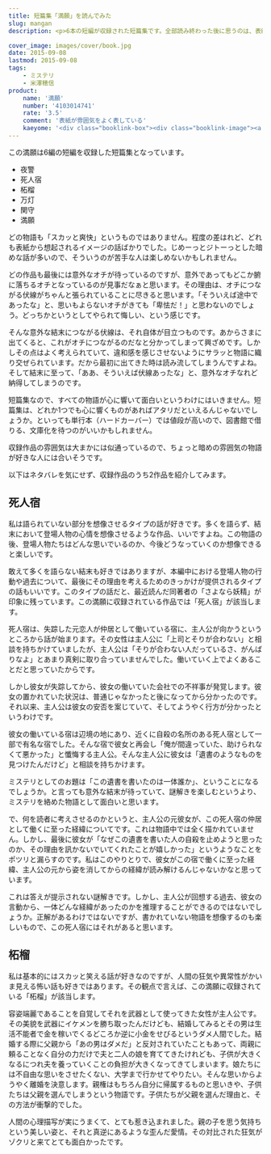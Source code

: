 ```yaml
---
title: 短篇集「満願」を読んでみた
slug: mangan
description: <p>6本の短編が収録された短篇集です。全部読み終わった後に思うのは、表紙がこの短篇集の雰囲気を実によく表しているということです。暗いとか悲しげとか、はかなげ、妖しげなんて言葉がよく似合うんじゃないかなと思います。</p>

cover_image: images/cover/book.jpg
date: 2015-09-08
lastmod: 2015-09-08
tags: 
    - ミステリ
    - 米澤穂信
product:
    name: '満願'
    number: '4103014741'
    rate: '3.5'
    comment: '表紙が雰囲気をよく表している'
    kaeyome: '<div class="booklink-box"><div class="booklink-image"><a href="http://www.amazon.co.jp/exec/obidos/asin/4103014741/illusionspace-22/" target="_blank" ><img src="http://ecx.images-amazon.com/images/I/41FtdEgl4hL._SL160_.jpg" style="border: none;" /></a></div><div class="booklink-info"><div class="booklink-name"><a href="http://www.amazon.co.jp/exec/obidos/asin/4103014741/illusionspace-22/" target="_blank" >満願</a><div class="booklink-powered-date">posted with <a href="http://yomereba.com" rel="nofollow" target="_blank">ヨメレバ</a></div></div><div class="booklink-detail">米澤 穂信 新潮社 2014-03-20    </div><div class="booklink-link2"><div class="shoplinkamazon"><a href="http://www.amazon.co.jp/exec/obidos/asin/4103014741/illusionspace-22/" target="_blank" >Amazon</a></div><div class="shoplinkkindle"><a href="http://www.amazon.co.jp/exec/obidos/ASIN/B00N8GBOLW/illusionspace-22/" target="_blank" >Kindle</a></div><div class="shoplinkrakuten"><a href="http://hb.afl.rakuten.co.jp/hgc/11acbc01.369b1bf6.11acbc02.cabf9fe9/?pc=http%3A%2F%2Fbooks.rakuten.co.jp%2Frb%2F12674810%2F%3Fscid%3Daf_ich_link_urltxt%26m%3Dhttp%3A%2F%2Fm.rakuten.co.jp%2Fev%2Fbook%2F" target="_blank" >楽天ブックス</a></div>                  	  <div class="shoplinkkino"><a href="http://ck.jp.ap.valuecommerce.com/servlet/referral?sid=3085416&pid=882196163&vc_url=http%3A%2F%2Fwww.kinokuniya.co.jp%2Ff%2Fdsg-01-9784103014744" target="_blank" >紀伊國屋書店<img src="http://ad.jp.ap.valuecommerce.com/servlet/gifbanner?sid=3085416&pid=882196163" height="1" width="1" border="0"></a></div>	  	  	</div></div><div class="booklink-footer"></div></div>'
---
```


<p>この満願は6編の短編を収録した短篇集となっています。</p>
<ul>
<li>夜警</li>
<li>死人宿</li>
<li>柘榴</li>
<li>万灯</li>
<li>関守</li>
<li>満願</li>
</ul>
<p>どの物語も「スカッと爽快」というものではありません。程度の差はれど、どれも表紙から想起されるイメージの話ばかりでした。じめーっとジトーっとした暗めな話が多いので、そういうのが苦手な人は楽しめないかもしれません。</p>
<p>どの作品も最後には意外なオチが待っているのですが、意外であってもどこか腑に落ちるオチとなっているのが見事だなぁと思います。その理由は、オチにつながる伏線がちゃんと張られていることに尽きると思います。「そういえば途中であったな」と、思いもよらないオチがきても「卑怯だ！」と思わないのでしょう。どっちかというとしてやられて悔しい、という感じです。</p>
<p>そんな意外な結末につながる伏線は、それ自体が目立つものです。あからさまに出てくると、これがオチにつながるのだなと分かってしまって興ざめです。しかしその点はよく考えられていて、違和感を感じさせないようにサラッと物語に織り交ぜられています。だから最初に出てきた時は読み流してしまうんですよね。そして結末に至って、「ああ、そういえば伏線あったな」と、意外なオチなれど納得してしまうのです。</p>
<p>短篇集なので、すべての物語が心に響いて面白いというわけにはいきません。短篇集は、どれか1つでも心に響くものがあればアタリだといえるんじゃないでしょうか。といっても単行本（ハードカーバー）では値段が高いので、図書館で借りる、文庫化を待つのがいいかもしれません。</p>
<p>収録作品の雰囲気は大まかには似通っているので、ちょっと暗めの雰囲気の物語が好きな人には合いそうです。</p>
<p>以下はネタバレを気にせず、収録作品のうち2作品を紹介してみます。</p>
<h2>死人宿</h2>
<p>私は語られていない部分を想像させるタイプの話が好きです。多くを語らず、結末において登場人物の心情を想像させるような作品、いいですよね。この物語の後、登場人物たちはどんな思いでいるのか、今後どうなっていくのか想像できると楽しいです。</p>
<p>敢えて多くを語らない結末も好きではありますが、本編中における登場人物の行動や過去について、最後にその理由を考えるためのきっかけが提供されるタイプの話もいいです。このタイプの話だと、最近読んだ同著者の「さよなら妖精」が印象に残っています。この満願に収録されている作品では「死人宿」が該当します。</p>
<p>死人宿は、失踪した元恋人が仲居として働いている宿に、主人公が向かうというところから話が始まります。その女性は主人公に「上司とそりが合わない」と相談を持ちかけていましたが、主人公は「そりが合わない人だっているさ、がんばりなよ」とあまり真剣に取り合っていませんでした。働いていく上でよくあることだと思っていたからです。</p>
<p>しかし彼女が失踪してから、彼女の働いていた会社での不祥事が発覚します。彼女の置かれていた状況は、普通じゃなかったと後になってから分かったのです。それ以来、主人公は彼女の安否を案じていて、そしてようやく行方が分かったというわけです。</p>
<p>彼女の働いている宿は辺境の地にあり、近くに自殺の名所のある死人宿として一部で有名な宿でした。そんな宿で彼女と再会し「俺が間違っていた、助けられなくて悪かった」と懺悔する主人公。そんな主人公に彼女は「遺書のようなものを見つけたんだけど」と相談を持ちかけます。</p>
<p>ミステリとしてのお題は「この遺書を書いたのは一体誰か」、ということになるでしょうか。と言っても意外な結末が待っていて、謎解きを楽しむというより、ミステリを絡めた物語として面白いと思います。</p>
<p>で、何を読者に考えさせるのかというと、主人公の元彼女が、この死人宿の仲居として働くに至った経緯についてです。これは物語中では全く描かれていません。しかし、最後に彼女が「なぜこの遺書を書いた人の自殺を止めようと思ったのか、その理由を訊かないでいてくれたことが嬉しかった」というようなことをポツリと漏らすのです。私はこのやりとりで、彼女がこの宿で働くに至った経緯、主人公の元から姿を消してからの経緯が読み解けるんじゃないかなと思っています。</p>
<p>これは答えが提示されない謎解きです。しかし、主人公が回想する過去、彼女の言動から、一体どんな経緯があったのかを推理することができるのではないでしょうか。正解があるわけではないですが、書かれていない物語を想像するのも楽しいもので、この死人宿にはそれがあると思います。</p>
<h2>柘榴</h2>
<p>私は基本的にはスカッと笑える話が好きなのですが、人間の狂気や異常性がかいま見える怖い話も好きではあります。その観点で言えば、この満願に収録されている「柘榴」が該当します。</p>
<p>容姿端麗であることを自覚してそれを武器として使ってきた女性が主人公です。その美貌を武器にイケメンを勝ち取ったんだけども、結婚してみるとその男は生活不能者で金を稼いでくるどころか逆に小金をせびるというダメ人間でした。結婚する際に父親から「あの男はダメだ」と反対されていたこともあって、両親に頼ることなく自分の力だけで夫と二人の娘を育ててきたけれども、子供が大きくなるにつれ夫を養っていくことの負担が大きくなってきてしまいます。娘たちには不自由な思いをさせたくない、大学まで行かせてやりたい。そんな思いからようやく離婚を決意します。親権はもちろん自分に帰属するものと思いきや、子供たちは父親を選んでしまうという物語です。子供たちが父親を選んだ理由と、その方法が衝撃的でした。</p>
<p>人間の心理描写が実にうまくて、とても惹き込まれました。親の子を思う気持ちという美しい姿と、それと真逆にあるような歪んだ愛情。その対比された狂気がゾクリと来てとても面白かったです。</p>

  